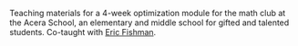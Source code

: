 Teaching materials for a 4-week optimization module for the math club at the Acera School, an elementary and middle school for
gifted and talented students.  Co-taught with [Eric Fishman](http://aceraschool.org/faculty/eric-fishman/).
